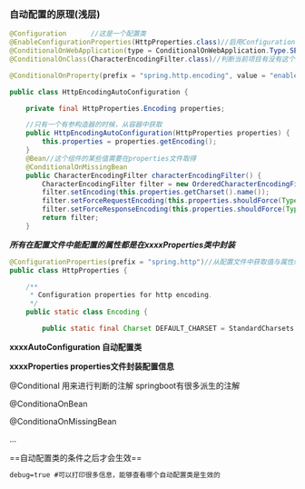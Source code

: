 ### 自动配置的原理(浅层)

```java
@Configuration 		//这是一个配置类
@EnableConfigurationProperties(HttpProperties.class)//启用ConfigurationProperties功能，将配置文件中的值和httpproperties绑定起来，加入到容器中
@ConditionalOnWebApplication(type = ConditionalOnWebApplication.Type.SERVLET)//根据不同的条件来判断是不是生效
@ConditionalOnClass(CharacterEncodingFilter.class)//判断当前项目有没有这个类，乱码过滤器

@ConditionalOnProperty(prefix = "spring.http.encoding", value = "enabled", matchIfMissing = true) //判断配置文件是否存在某些配置；默认已经注入了这些值，不配置也是默认生效的

public class HttpEncodingAutoConfiguration {

    private final HttpProperties.Encoding properties;

    //只有一个有参构造器的时候，从容器中获取
	public HttpEncodingAutoConfiguration(HttpProperties properties) {
		this.properties = properties.getEncoding();
	}
    @Bean//这个组件的某些值需要在properties文件取得
	@ConditionalOnMissingBean
	public CharacterEncodingFilter characterEncodingFilter() {
		CharacterEncodingFilter filter = new OrderedCharacterEncodingFilter();
		filter.setEncoding(this.properties.getCharset().name());
		filter.setForceRequestEncoding(this.properties.shouldForce(Type.REQUEST));
		filter.setForceResponseEncoding(this.properties.shouldForce(Type.RESPONSE));
		return filter;
	}
```

***所有在配置文件中能配置的属性都是在xxxxProperties类中封装***

```java
@ConfigurationProperties(prefix = "spring.http")//从配置文件中获取值与属性绑定
public class HttpProperties {

    /**
	 * Configuration properties for http encoding.
	 */
	public static class Encoding {

		public static final Charset DEFAULT_CHARSET = StandardCharsets.UTF_8;
```



**xxxxAutoConfiguration 自动配置类**

**xxxxProperties properties文件封装配置信息**



@Conditional 用来进行判断的注解  springboot有很多派生的注解

@ConditionaOnBean 

@ConditionaOnMissingBean

...

==自动配置类的条件之后才会生效==

```xml
debug=true #可以打印很多信息，能够查看哪个自动配置类是生效的
```






